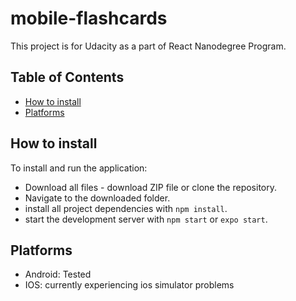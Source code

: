 # mobile-flashcards
This project is for Udacity as a part of React Nanodegree Program.

## Table of Contents
* [How to install](#how-to-install)
* [Platforms](#Platforms)

## How to install

To install and run the application:

* Download all files - download ZIP file or clone the repository.
* Navigate to the downloaded folder.
* install all project dependencies with `npm install`.
* start the development server with `npm start` or `expo start`.

## Platforms

* Android: Tested
* IOS: currently experiencing ios simulator problems
